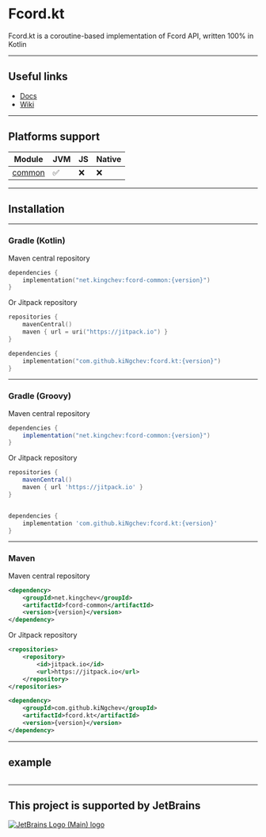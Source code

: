 # Fcord.kt

Fcord.kt is a coroutine-based implementation of Fcord API, written 100% in Kotlin

---
## Useful links
- [Docs](https://kingchev.github.io/Fcord.kt/)
- [Wiki](https://github.com/kiNgchev/fcord.kt/wiki)

---
## Platforms support
| Module                   | JVM | JS | Native |
|--------------------------|-----|----|--------|
| [common](./fcord-common) | ✅   | ❌  | ❌      |

---
## Installation 

---
### Gradle (Kotlin)
Maven central repository
```kotlin
dependencies {
    implementation("net.kingchev:fcord-common:{version}")
}
```
Or Jitpack repository
```kotlin
repositories {
    mavenCentral()
    maven { url = uri("https://jitpack.io") }
}

dependencies {
    implementation("com.github.kiNgchev:fcord.kt:{version}")
}
```
---
### Gradle (Groovy)
Maven central repository
```groovy
dependencies {
    implementation("net.kingchev:fcord-common:{version}")
}
```
Or Jitpack repository
```groovy
repositories {
    mavenCentral()
    maven { url 'https://jitpack.io' }
}


dependencies {
    implementation 'com.github.kiNgchev:fcord.kt:{version}'
}
```
---
### Maven
Maven central repository
```xml
<dependency>
    <groupId>net.kingchev</groupId>
    <artifactId>fcord-common</artifactId>
    <version>{version}</version>
</dependency>
```
Or Jitpack repository
```xml
<repositories>
    <repository>
        <id>jitpack.io</id>
        <url>https://jitpack.io</url>
    </repository>
</repositories>
```
```xml
<dependency>
    <groupId>com.github.kiNgchev</groupId>
    <artifactId>fcord.kt</artifactId>
    <version>{version}</version>
</dependency>
```
---
## example
```kotlin

```
---
## This project is supported by JetBrains
[![JetBrains Logo (Main) logo](https://resources.jetbrains.com/storage/products/company/brand/logos/jb_beam.svg)](https://jb.gg/OpenSourceSupport)